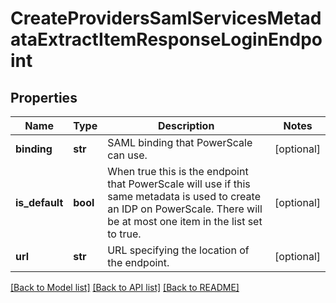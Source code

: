 # CreateProvidersSamlServicesMetadataExtractItemResponseLoginEndpoint

## Properties
Name | Type | Description | Notes
------------ | ------------- | ------------- | -------------
**binding** | **str** | SAML binding that PowerScale can use. | [optional] 
**is_default** | **bool** | When true this is the endpoint that PowerScale will use if this same metadata is used to create an IDP on PowerScale. There will be at most one item in the list set to true. | [optional] 
**url** | **str** | URL specifying the location of the endpoint. | [optional] 

[[Back to Model list]](../README.md#documentation-for-models) [[Back to API list]](../README.md#documentation-for-api-endpoints) [[Back to README]](../README.md)


